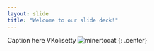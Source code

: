```yaml
---
layout: slide
title: "Welcome to our slide deck!"
---
```


Caption here
VKolisetty
![minertocat](https://octodex.github.com/images/minertocat.png)
{: .center}
